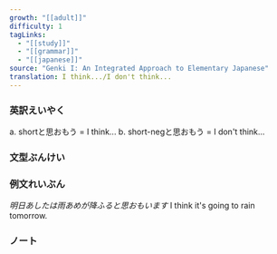 ```yaml
---
growth: "[[adult]]"
difficulty: 1
tagLinks:
  - "[[study]]"
  - "[[grammar]]"
  - "[[japanese]]"
source: "Genki I: An Integrated Approach to Elementary Japanese"
translation: I think.../I don't think...
---
```

### 英訳えいやく	

a. shortと思おもう = I think...
b. short-negと思おもう = I don't think...
### 文型ぶんけい


### 例文れいぶん

*明日あしたは雨あめが降ふると思おもいます* I think it's going to rain tomorrow.
### ノート

